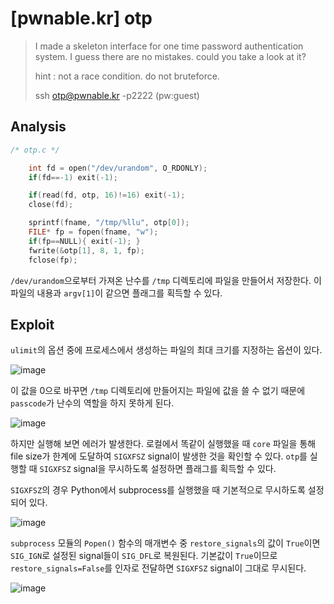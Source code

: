 # [pwnable.kr] otp

> I made a skeleton interface for one time password authentication system.
> I guess there are no mistakes.
> could you take a look at it?
>
> hint : not a race condition. do not bruteforce.
>
> ssh otp@pwnable.kr -p2222 (pw:guest)

## Analysis

```c
/* otp.c */

    int fd = open("/dev/urandom", O_RDONLY);
    if(fd==-1) exit(-1);

    if(read(fd, otp, 16)!=16) exit(-1);
    close(fd);

    sprintf(fname, "/tmp/%llu", otp[0]);
    FILE* fp = fopen(fname, "w");
    if(fp==NULL){ exit(-1); }
    fwrite(&otp[1], 8, 1, fp);
    fclose(fp);
```

`/dev/urandom`으로부터 가져온 난수를 `/tmp` 디렉토리에 파일을 만들어서 저장한다. 이 파일의 내용과 `argv[1]`이 같으면 플래그를 획득할 수 있다.

## Exploit

`ulimit`의 옵션 중에 프로세스에서 생성하는 파일의 최대 크기를 지정하는 옵션이 있다.

![image](https://github.com/user-attachments/assets/34823227-983e-47de-90a0-ebd9ac7e5010)

이 값을 0으로 바꾸면 `/tmp` 디렉토리에 만들어지는 파일에 값을 쓸 수 없기 때문에 `passcode`가 난수의 역할을 하지 못하게 된다.

![image](https://github.com/user-attachments/assets/97651e7b-d863-4647-9d13-7aabd56261b5)

하지만 실행해 보면 에러가 발생한다. 로컬에서 똑같이 실행했을 때 `core` 파일을 통해 file size가 한계에 도달하여 `SIGXFSZ` signal이 발생한 것을 확인할 수 있다. `otp`를 실행할 때 `SIGXFSZ` signal을 무시하도록 설정하면 플래그를 획득할 수 있다.

`SIGXFSZ`의 경우 Python에서 subprocess를 실행했을 때 기본적으로 무시하도록 설정되어 있다.

![image](https://github.com/user-attachments/assets/12e1c662-01c0-4f6b-8f64-be495ba0d967)

`subprocess` 모듈의 `Popen()` 함수의 매개변수 중 `restore_signals`의 값이 `True`이면 `SIG_IGN`로 설정된 signal들이 `SIG_DFL`로 복원된다. 기본값이 `True`이므로 `restore_signals=False`를 인자로 전달하면 `SIGXFSZ` signal이 그대로 무시된다.

![image](https://github.com/user-attachments/assets/c0a7020f-300f-481e-ab1a-9e6b4aa01a1f)
